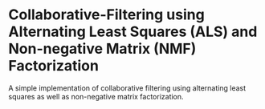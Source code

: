 # Collaborative-Filtering using Alternating Least Squares (ALS) and Non-negative Matrix (NMF) Factorization
A simple implementation of collaborative filtering using alternating least squares as well as non-negative matrix factorization.
